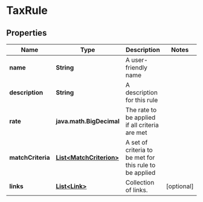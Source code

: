 

# TaxRule


## Properties

Name | Type | Description | Notes
------------ | ------------- | ------------- | -------------
**name** | **String** | A user-friendly name | 
**description** | **String** | A description for this rule | 
**rate** | **java.math.BigDecimal** | The rate to be applied if all criteria are met | 
**matchCriteria** | [**List&lt;MatchCriterion&gt;**](MatchCriterion.md) | A set of criteria to be met for this rule to be applied | 
**links** | [**List&lt;Link&gt;**](Link.md) | Collection of links. |  [optional]



